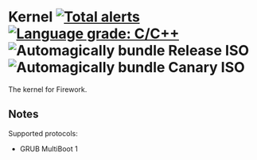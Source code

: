 # Kernel [![Total alerts](https://img.shields.io/lgtm/alerts/g/Firework-OS/Kernel.svg?logo=lgtm&logoWidth=18&style=for-the-badge)](https://lgtm.com/projects/g/Firework-OS/Kernel/alerts/) [![Language grade: C/C++](https://img.shields.io/lgtm/grade/cpp/github/Firework-OS/Kernel.svg?logo=lgtm&logoWidth=18&style=for-the-badge)](https://lgtm.com/projects/g/Firework-OS/Kernel/context:cpp) ![Automagically bundle Release ISO](https://img.shields.io/github/workflow/status/Firework-OS/Kernel/Automagically%20bundle%20Release%20ISO?logo=github&logoWidth=18&style=for-the-badge) ![Automagically bundle Canary ISO](https://img.shields.io/github/workflow/status/Firework-OS/Kernel/Automagically%20bundle%20Canary%20ISO?logo=github&logoWidth=18&style=for-the-badge)
The kernel for Firework.

## Notes
Supported protocols:
- GRUB MultiBoot 1
